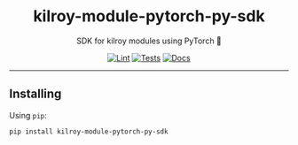 <h1 align="center">kilroy-module-pytorch-py-sdk</h1>

<div align="center">

SDK for kilroy modules using PyTorch 🧰

[![Lint](https://github.com/kilroybot/kilroy-module-pytorch-py-sdk/actions/workflows/lint.yaml/badge.svg)](https://github.com/kilroybot/kilroy-module-pytorch-py-sdk/actions/workflows/lint.yaml)
[![Tests](https://github.com/kilroybot/kilroy-module-pytorch-py-sdk/actions/workflows/test-multiplatform.yaml/badge.svg)](https://github.com/kilroybot/kilroy-module-pytorch-py-sdk/actions/workflows/test-multiplatform.yaml)
[![Docs](https://github.com/kilroybot/kilroy-module-pytorch-py-sdk/actions/workflows/docs.yaml/badge.svg)](https://github.com/kilroybot/kilroy-module-pytorch-py-sdk/actions/workflows/docs.yaml)

</div>

---

## Installing

Using `pip`:

```sh
pip install kilroy-module-pytorch-py-sdk
```
